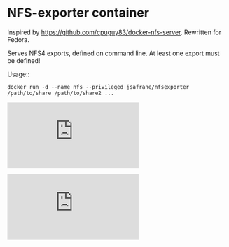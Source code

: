 # NFS-exporter container

Inspired by https://github.com/cpuguy83/docker-nfs-server. Rewritten for
Fedora.

Serves NFS4 exports, defined on command line. At least one export must be defined!

Usage::

    docker run -d --name nfs --privileged jsafrane/nfsexporter /path/to/share /path/to/share2 ...


[![Analytics](https://kubernetes-site.appspot.com/UA-36037335-10/GitHub/examples/nfs/exporter/README.md?pixel)]()


[![Analytics](https://kubernetes-site.appspot.com/UA-36037335-10/GitHub/release-0.19.0/examples/nfs/exporter/README.md?pixel)]()
